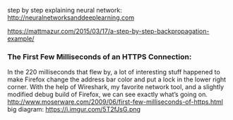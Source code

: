 step by step explaining neural network: http://neuralnetworksanddeeplearning.com

https://mattmazur.com/2015/03/17/a-step-by-step-backpropagation-example/


### The First Few Milliseconds of an HTTPS Connection:
In the 220 milliseconds that flew by, a lot of interesting stuff happened to make Firefox change the address bar color and put a lock in the lower right corner. With the help of Wireshark, my favorite network tool, and a slightly modified debug build of Firefox, we can see exactly what’s going on.
http://www.moserware.com/2009/06/first-few-milliseconds-of-https.html
big diagram: https://i.imgur.com/5T2fJsG.png

